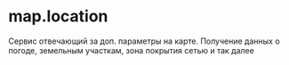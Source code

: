 # map.location
Сервис отвечающий за доп. параметры на карте. Получение данных о погоде, земельным участкам, зона покрытия сетью и так далее
